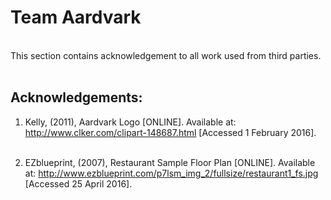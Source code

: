# Team Aardvark
<br>
This section contains acknowledgement to all work used from third parties.
<br><br>

## Acknowledgements:

1. Kelly, (2011), Aardvark Logo [ONLINE]. Available at: http://www.clker.com/clipart-148687.html [Accessed 1 February 2016].
<br><br>

2. EZblueprint, (2007), Restaurant Sample Floor Plan [ONLINE]. Available at: http://www.ezblueprint.com/p7lsm_img_2/fullsize/restaurant1_fs.jpg [Accessed 25 April 2016].
<br><br>